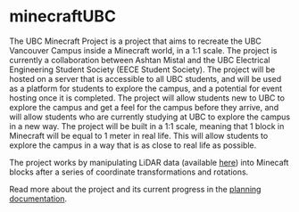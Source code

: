 # minecraftUBC

The UBC Minecraft Project is a project that aims to recreate the UBC Vancouver Campus inside a Minecraft world, in a 1:1 scale. The project is currently a collaboration between Ashtan Mistal and the UBC Electrical Engineering Student Society (EECE Student Society).
The project will be hosted on a server that is accessible to all UBC students, and will be used as a platform for students to explore the campus, and a potential for event hosting once it is completed. The project will allow students new to UBC to explore the campus and get a feel for the campus before they arrive, and will allow students who are currently studying at UBC to explore the campus in a new way.
The project will be built in a 1:1 scale, meaning that 1 block in Minecraft will be equal to 1 meter in real life. This will allow students to explore the campus in a way that is as close to real life as possible.

The project works by manipulating LiDAR data (available [here](https://opendata.vancouver.ca/explore/dataset/lidar-2022/information/)) into Minecaft blocks after a series of coordinate transformations and rotations. 

Read more about the project and its current progress in the [planning documentation](#/planning/planning.md). 
